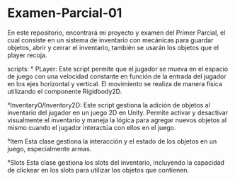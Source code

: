 # Examen-Parcial-01
En este repositorio, encontrará mi proyecto y examen del Primer Parcial, el cual consiste en un sistema de inventario con mecánicas para guardar objetos, abrir y cerrar el inventario, también se usarán los objetos que el player recoja.

scripts:
° PLayer:
Este script permite que el jugador se mueva en el espacio de juego con una velocidad constante en función de la entrada del jugador en los ejes horizontal y vertical. El movimiento se realiza de manera física utilizando el componente Rigidbody2D.

°InventaryO/Inventory2D:
Este script gestiona la adición de objetos al inventario del jugador en un juego 2D en Unity. Permite activar y desactivar visualmente el inventario y maneja la lógica para agregar nuevos objetos al mismo cuando el jugador interactúa con ellos en el juego.

°Item
Esta clase gestiona la interacción y el estado de los objetos en un juego, especialmente armas.

°Slots
Esta clase gestiona los slots del inventario, incluyendo la capacidad de clickear en los slots para utilizar los objetos que contienen.






